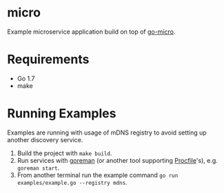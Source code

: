 # micro

Example microservice application build on top of [go-micro][1].

# Requirements

* Go 1.7
* make

# Running Examples

Examples are running with usage of mDNS registry to avoid setting up another discovery service.

1. Build the project with `make build`.
2. Run services with [goreman][2] (or another tool supporting [Procfile][3]'s), e.g. `goreman start`.
3. From another terminal run the example command `go run examples/example.go --registry mdns`.

[1]: https://github.com/micro/go-micro
[2]: https://github.com/mattn/goreman
[3]: https://devcenter.heroku.com/articles/procfile
